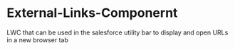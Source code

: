 # External-Links-Componernt
LWC that can be used in the salesforce utility bar to display and open URLs in a new browser tab
